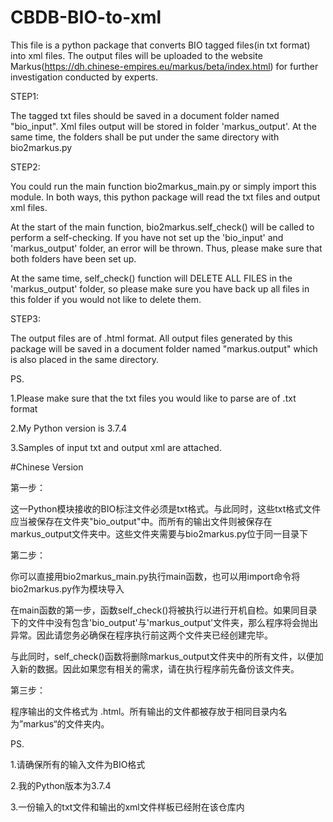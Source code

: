# CBDB-BIO-to-xml
This file is a python package that converts BIO tagged files(in txt format) into xml files. The output files will be uploaded to the website Markus(https://dh.chinese-empires.eu/markus/beta/index.html) for further investigation conducted by experts.

STEP1:

The tagged txt files should be saved in a document folder named "bio_input". Xml files output will be stored in folder 'markus_output'. At the same time, the folders shall be put under the same directory with bio2markus.py

STEP2:

You could run the main function bio2markus_main.py or simply import this module. In both ways, this python package will read the txt files and output xml files.

At the start of the main function, bio2markus.self_check() will be called to perform a self-checking. If you have not set up the 'bio_input' and 'markus_output' folder,
an error will be thrown. Thus, please make sure that both folders have been set up.

At the same time, self_check() function will DELETE ALL FILES in the 'markus_output' folder, so please make sure you have back up all files in this folder if you would not like to delete them.

STEP3:

The output files are of .html format. All output files generated by this package will be saved in a document folder named "markus.output" which is also placed in the same directory.

PS.

1.Please make sure that the txt files you would like to parse are of .txt format

2.My Python version is 3.7.4

3.Samples of input txt and output xml are attached.


#Chinese Version

第一步：

这一Python模块接收的BIO标注文件必须是txt格式。与此同时，这些txt格式文件应当被保存在文件夹"bio_output"中。而所有的输出文件则被保存在markus_output文件夹中。这些文件夹需要与bio2markus.py位于同一目录下

第二步：

你可以直接用bio2markus_main.py执行main函数，也可以用import命令将bio2markus.py作为模块导入

在main函数的第一步，函数self_check()将被执行以进行开机自检。如果同目录下的文件中没有包含'bio_output'与'markus_output'文件夹，那么程序将会抛出异常。因此请您务必确保在程序执行前这两个文件夹已经创建完毕。

与此同时，self_check()函数将删除markus_output文件夹中的所有文件，以便加入新的数据。因此如果您有相关的需求，请在执行程序前先备份该文件夹。

第三步：

程序输出的文件格式为 .html。所有输出的文件都被存放于相同目录内名为”markus“的文件夹内。

PS.

1.请确保所有的输入文件为BIO格式

2.我的Python版本为3.7.4

3.一份输入的txt文件和输出的xml文件样板已经附在该仓库内
